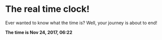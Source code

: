 # The real time clock!

Ever wanted to know what the time is? Well, your journey is about to end!

**The time is Nov 24, 2017, 06:22**